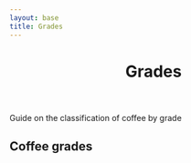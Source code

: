 ```yaml
---
layout: base
title: Grades
---
```

<header>
  <div class="container">
    <div class="header-content">
      <h1>Grades</h1>
    </div>
  </div>
</header>

<article> 
  <div class="container">
    <div class="row">
      <div class="col-md-8 mx-auto">
        <p class="lead">
          Guide on the classification of coffee by grade
        </p>
        <h2>Coffee grades</h2>
		<div id="coffeegradestable"></div>
      </div>
    </div>
  </div>
</article>

<link href="https://unpkg.com/tabulator-tables@4.8.1/dist/css/tabulator.min.css" rel="stylesheet">
<script type="text/javascript" src="https://unpkg.com/tabulator-tables@4.8.1/dist/js/tabulator.min.js"></script>
<script type="text/javascript" src="/data/grades/coffeegrades.json"></script>

<script type="text/javascript">					
				var local_data = coffeegrades_data;  <!-- name inside json file -->	
				var table = new Tabulator("#coffeegradestable", {
					data: local_data,
					pagination:"local",
					paginationSize:10,
					layout:"fitColumns",
					placeholder:"No Data Available",								
					columns:[
					{title:"#", formatter:"rownum", align:"center", width:40},
					{title:"Grade",   field:"grade"},
					{title:"Grade name",   field:"grade_name"},
					{title:"Size", field:"size"},
					{title:"Description", field:"description"},
					],					
				});					
</script>